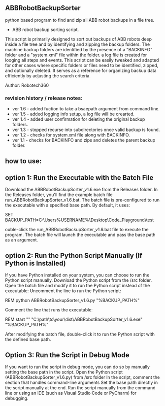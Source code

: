 ## ABBRobotBackupSorter
python based program to find and zip all ABB robot backups in a file tree.
- ABB robot backup sorting script.

This script is primarily designed to sort out backups of ABB robots
deep inside a file tree and by identifying and zipping the backup folders. 
The machine backup folders are identified by the presence of 
a "BACKINFO" folder and a "system.xml" file within the folder.
a log file is created for looging all steps and events.
This script can be easily tweaked and adapted for other cases 
where specific folders or files need to be identified, zipped, 
and optionally deleted. It serves as a reference for organizing 
backup data efficiently by adjusting the search criteria.

Author: Robotech360

### revision history / release notes:
- ver 1.6 - added fuction to take a bsaepath argument from command line.
- ver 1.5 - added logging info setup, a log file will be crearted.
- ver 1.4 - added user confirmation for deleting the original backup folders.
- ver 1.3 - stopped recurse into subdirectories once valid backup is found.
- ver 1.2 - checks for system.xml file along with BACKINFO.
- ver 1.1 - checks for BACKINFO and zips and deletes the parent backup folder.

## how to use:
## option 1: Run the Executable with the Batch File
  Download the ABBRobotBackupSorter_v1.6.exe from the Releases folder. In the Releases folder, you'll find the example batch file run_ABBRobotBackupSorter_v1.6.bat.
  The batch file is pre-configured to run the executable with a specified base path. By default, it uses:
  
  SET BACKUP_PATH=C:\Users\%USERNAME%\Desktop\Code_Playground\test
  
  ouble-click the run_ABBRobotBackupSorter_v1.6.bat file to execute the program. The batch file will launch the executable and pass the base path as an argument.
  
## option 2: Run the Python Script Manually (If Python is Installed)
  If you have Python installed on your system, you can choose to run the Python script manually.
  Download the Python script from the /src folder.
  Open the batch file and modify it to run the Python script instead of the executable:
  Uncomment the line to run the Python script:
  
  REM python ABBRobotBackupSorter_v1.6.py "%BACKUP_PATH%"
  
  Comment the line that runs the executable: 
  
  REM start "" "C:\path\to\your\dist\ABBRobotBackupSorter_v1.6.exe" "%BACKUP_PATH%"
  
  After modifying the batch file, double-click it to run the Python script with the defined base path.

## Option 3: Run the Script in Debug Mode
  If you want to run the script in debug mode, you can do so by manually setting the base path in the script.
  Open the Python script (ABBRobotBackupSorter_v1.6.py) from /src folder In the script, comment the section that handles command-line arguments
  Set the base path directly in the script manually at the end. 
  Run the script manually from the command line or using an IDE (such as Visual Studio Code or PyCharm) for debugging.

